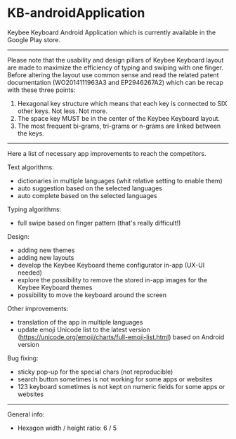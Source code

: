 # KB-androidApplication

Keybee Keyboard Android Application which is currently available in the Google Play store. 

******************************************************************************************
Please note that the usability and design pillars of Keybee Keyboard layout are made to maximize the efficiency of typing and swiping with one finger. 
Before altering the layout use common sense and read the related patent documentation (WO2014111963A3 and EP2946267A2) which can be recap with these three points:

1) Hexagonal key structure which means that each key is connected to SIX other keys. Not less. Not more.
2) The space key MUST be in the center of the Keybee Keyboard layout.
3) The most frequent bi-grams, tri-grams or n-grams are linked between the keys.
******************************************************************************************

Here a list of necessary app improvements to reach the competitors.

Text algorithms:
- dictionaries in multiple languages (whit relative setting to enable them)
- auto suggestion based on the selected languages
- auto complete based on the selected languages

Typing algorithms:
- full swipe based on finger pattern (that's really difficult!)

Design:
- adding new themes
- adding new layouts
- develop the Keybee Keyboard theme configurator in-app (UX-UI needed)
- explore the possibility to remove the stored in-app images for the Keybee Keyboard themes
- possibility to move the keyboard around the screen

Other improvements:
- translation of the app in multiple languages
- update emoji Unicode list to the latest version (https://unicode.org/emoji/charts/full-emoji-list.html) based on Android version

Bug fixing:
- sticky pop-up for the special chars (not reproducible)
- search button sometimes is not working for some apps or websites
- 123 keyboard sometimes is not kept on numeric fields for some apps or websites

******************************************************************************************

General info:
- Hexagon width / height ratio: 6 / 5
